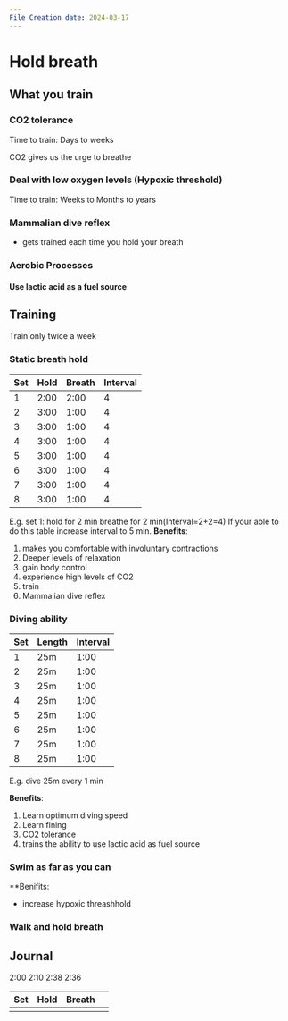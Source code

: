 ```yaml
---
File Creation date: 2024-03-17
---
```

# Hold breath
## What you train
### CO2 tolerance 
Time to train: Days to weeks

 CO2 gives us the urge to breathe
### Deal with low oxygen levels (Hypoxic threshold)
Time to train: Weeks to Months to years
### Mammalian dive reflex
- gets trained each time you hold your breath 
### Aerobic Processes
#### Use lactic acid as a fuel source 

## Training 
Train only twice a week
### Static breath hold
| Set | Hold | Breath | Interval |
| --- | ---- | ------ | -------- |
| 1   | 2:00 | 2:00   | 4        |
| 2   | 3:00 | 1:00   | 4        |
| 3   | 3:00 | 1:00   | 4        |
| 4   | 3:00 | 1:00   | 4        |
| 5   | 3:00 | 1:00   | 4        |
| 6   | 3:00 | 1:00   | 4        |
| 7   | 3:00 | 1:00   | 4        |
| 8   | 3:00 | 1:00   | 4        |
E.g. set 1: hold for 2 min breathe for 2 min(Interval=2+2=4)
If your able to do this table increase interval to 5 min.
**Benefits**: 
 1. makes you comfortable with involuntary contractions 
 2. Deeper levels of relaxation 
 3. gain body control 
 4. experience high levels of CO2
 5. train
 6. Mammalian dive reflex

### Diving ability 
| Set | Length | Interval |
| --- | ------ | -------- |
| 1   | 25m    | 1:00     |
| 2   | 25m    | 1:00     |
| 3   | 25m    | 1:00     |
| 4   | 25m    | 1:00     |
| 5   | 25m    | 1:00     |
| 6   | 25m    | 1:00     |
| 7   | 25m    | 1:00     |
| 8   | 25m    | 1:00     |
E.g. dive 25m every 1 min

**Benefits**:
1. Learn optimum diving speed
2. Learn fining 
3. CO2 tolerance 
4. trains the ability to use lactic acid as fuel source
### Swim as far as you can
**Benifits:
- increase hypoxic threashhold
### Walk and hold breath
## Journal

2:00
2:10
2:38
2:36

| Set | Hold | Breath |     |
| --- | ---- | ------ | --- |
|     |      |        |     |
